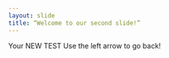 ```yaml
---
layout: slide
title: “Welcome to our second slide!”
---
```

Your NEW TEST
Use the left arrow to go back!
